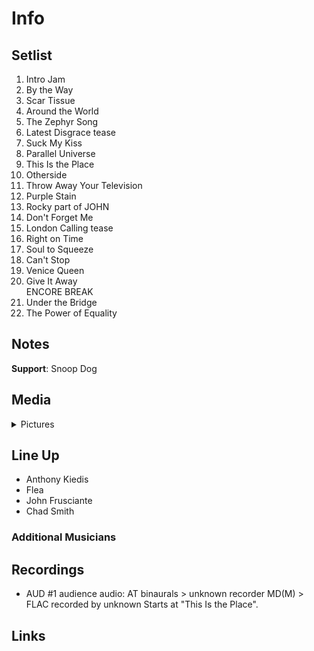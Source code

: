 # Info

## Setlist

1. Intro Jam
2. By the Way
3. Scar Tissue
4. Around the World
5. The Zephyr Song
6. Latest Disgrace tease
7. Suck My Kiss
8. Parallel Universe
9. This Is the Place
10. Otherside
11. Throw Away Your Television
12. Purple Stain
13. Rocky part of JOHN
14. Don't Forget Me
15. London Calling tease
16. Right on Time
17. Soul to Squeeze
18. Can't Stop
19. Venice Queen
20. Give It Away
<br> ENCORE BREAK
21. Under the Bridge
22. The Power of Equality

## Notes

**Support**: Snoop Dog

## Media 

<details>
  <summary>Pictures</summary>
  <!--<img alt="Setlist" title="Setlist" src="_.jpg" height="200" />-->
</details>

## Line Up

* Anthony Kiedis
* Flea
* John Frusciante
* Chad Smith

### Additional Musicians

## Recordings

* AUD #1 audience audio: AT binaurals > unknown recorder MD(M) > FLAC recorded by unknown Starts at "This Is the Place".

## Links

